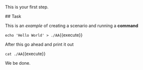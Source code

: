 This is your first step.

## Task

This is an _example_ of creating a scenario and running a **command**

`echo 'Hello World' > ./AA`{{execute}}

After this go ahead and print it out

`cat ./AA`{{execute}}

We be done.
